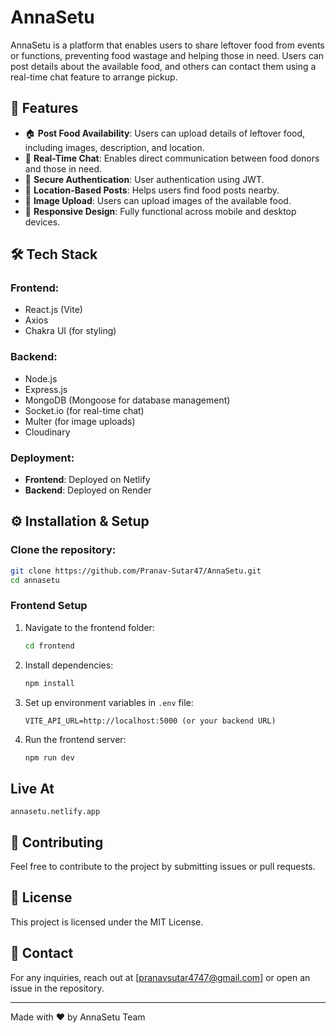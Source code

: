 # AnnaSetu

AnnaSetu is a platform that enables users to share leftover food from events or functions, preventing food wastage and helping those in need. Users can post details about the available food, and others can contact them using a real-time chat feature to arrange pickup.

## 🚀 Features

- 🏠 **Post Food Availability**: Users can upload details of leftover food, including images, description, and location.
- 💬 **Real-Time Chat**: Enables direct communication between food donors and those in need.
- 🔐 **Secure Authentication**: User authentication using JWT.
- 📍 **Location-Based Posts**: Helps users find food posts nearby.
- 📸 **Image Upload**: Users can upload images of the available food.
- 📡 **Responsive Design**: Fully functional across mobile and desktop devices.

## 🛠️ Tech Stack

### Frontend:
- React.js (Vite)
- Axios
- Chakra UI (for styling)

### Backend:
- Node.js
- Express.js
- MongoDB (Mongoose for database management)
- Socket.io (for real-time chat)
- Multer (for image uploads)
- Cloudinary

### Deployment:
- **Frontend**: Deployed on Netlify
- **Backend**: Deployed on Render

## ⚙️ Installation & Setup

### Clone the repository:
```bash
git clone https://github.com/Pranav-Sutar47/AnnaSetu.git
cd annasetu
```


### Frontend Setup
1. Navigate to the frontend folder:
   ```bash
   cd frontend
   ```
2. Install dependencies:
   ```bash
   npm install
   ```
3. Set up environment variables in `.env` file:
   ```
   VITE_API_URL=http://localhost:5000 (or your backend URL)
   ```
4. Run the frontend server:
   ```bash
   npm run dev
   ```
## Live At
```annasetu.netlify.app```

## 🤝 Contributing
Feel free to contribute to the project by submitting issues or pull requests.

## 📜 License
This project is licensed under the MIT License.

## 📧 Contact
For any inquiries, reach out at [pranavsutar4747@gmail.com] or open an issue in the repository.

---
Made with ❤️ by AnnaSetu Team

